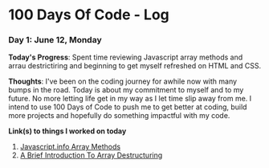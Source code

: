 # 100 Days Of Code - Log

### Day 1: June 12, Monday

**Today's Progress**:
Spent time reviewing Javascript array methods and arrau destrictiring and beginning to get myself refreshed on HTML and CSS.

**Thoughts**: 
I've been on the coding journey for awhile now with many bumps in the road. Today is about my commitment to myself and to my future. No more letting life get in my way as I let time slip away from me. I intend to use 100 Days of Code to push me to get better at coding, build more projects and hopefully do something impactful with my code.

**Link(s) to things I worked on today**
1. [Javascript.info Array Methods](https://javascript.info/array-methods)
2. [A Brief Introduction To Array Destructuring](https://www.freecodecamp.org/news/array-destructuring-in-es6-30e398f21d10/)
